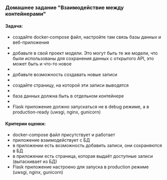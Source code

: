 ### Домашнее задание "Взаимодействие между контейнерами"

#### Задача:

- создайте docker-compose файл, настройте там связь базы данных и веб-приложения
-
- добавьте в свой проект модели. Это могут быть те же модели, что были использованы для сохранения данных с открытого
  API, это может быть и что-то новое
-
- добавьте возможность создавать новые записи
-
- создайте страницу, на которой эти записи выводятся
-
- база данных должна быть в отдельном контейнере
-
- Flask приложение должно запускаться не в debug режиме, а в production-ready (uwsgi, nginx, gunicorn)

#### Критерии оценки:

- docker-compose файл присутствует и работает
- приложение взаимодействует с БД
- в приложении есть возможность добавить записи, они сохраняются в БД
- в приложении есть страница, которая выдаёт доступные записи (вытаскивает из БД)
- Flask приложение настроено для запуска в production режиме (uwsgi, nginx, gunicorn) 
